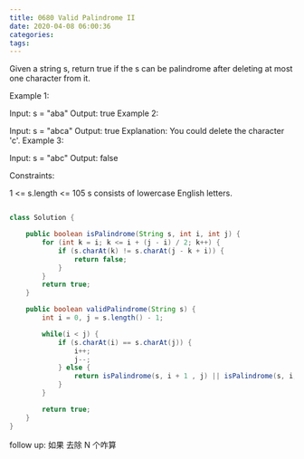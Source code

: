 ```yaml
---
title: 0680 Valid Palindrome II
date: 2020-04-08 06:00:36
categories:
tags:
---
```



Given a string s, return true if the s can be palindrome after deleting at most one character from it.

 

Example 1:

Input: s = "aba"
Output: true
Example 2:

Input: s = "abca"
Output: true
Explanation: You could delete the character 'c'.
Example 3:

Input: s = "abc"
Output: false
 

Constraints:

1 <= s.length <= 105
s consists of lowercase English letters.


```java

class Solution {

    public boolean isPalindrome(String s, int i, int j) {
        for (int k = i; k <= i + (j - i) / 2; k++) {
            if (s.charAt(k) != s.charAt(j - k + i)) {
                return false;
            }
        }
        return true;
    }

    public boolean validPalindrome(String s) {
        int i = 0, j = s.length() - 1;

        while(i < j) {
            if (s.charAt(i) == s.charAt(j)) {
                i++;
                j--;
            } else {
                return isPalindrome(s, i + 1 , j) || isPalindrome(s, i, j-1);
            }
        }

        return true;
    }
}
```

follow up: 如果 去除 N 个咋算
